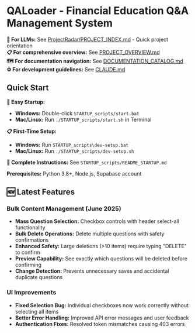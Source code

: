 # QALoader - Financial Education Q&A Management System

**🤖 For LLMs:** See [ProjectRadar/PROJECT_INDEX.md](ProjectRadar/PROJECT_INDEX.md) - Quick project orientation  
**📋 For comprehensive overview:** See [PROJECT_OVERVIEW.md](PROJECT_OVERVIEW.md)  
**🗺️ For documentation navigation:** See [DOCUMENTATION_CATALOG.md](DOCUMENTATION_CATALOG.md)  
**⚙️ For development guidelines:** See [CLAUDE.md](CLAUDE.md)  

## Quick Start

**🚀 Easy Startup:**
- **Windows:** Double-click `STARTUP_scripts/start.bat`
- **Mac/Linux:** Run `./STARTUP_scripts/start.sh` in Terminal

**📋 First-Time Setup:**
- **Windows:** Run `STARTUP_scripts\dev-setup.bat`  
- **Mac/Linux:** Run `./STARTUP_scripts/dev-setup.sh`

**📖 Complete Instructions:** See `STARTUP_scripts/README_STARTUP.md`

**Prerequisites:** Python 3.8+, Node.js, Supabase account

## 🆕 Latest Features

### Bulk Content Management (June 2025)
- **Mass Question Selection:** Checkbox controls with header select-all functionality
- **Bulk Delete Operations:** Delete multiple questions with safety confirmations
- **Enhanced Safety:** Large deletions (>10 items) require typing "DELETE" to confirm
- **Preview Capability:** See exactly which questions will be deleted before confirming
- **Change Detection:** Prevents unnecessary saves and accidental duplicate questions

### UI Improvements
- **Fixed Selection Bug:** Individual checkboxes now work correctly without selecting all items
- **Better Error Handling:** Improved API error messages and user feedback
- **Authentication Fixes:** Resolved token mismatches causing 403 errors
